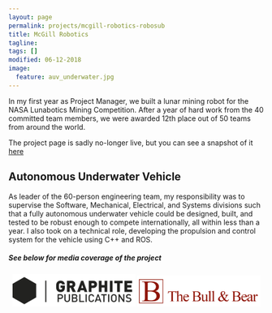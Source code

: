 ```yaml
---
layout: page
permalink: projects/mcgill-robotics-robosub
title: McGill Robotics
tagline:
tags: []
modified: 06-12-2018
image:
  feature: auv_underwater.jpg
---
```


In my first year as Project Manager, we built a lunar mining robot for the NASA Lunabotics Mining Competition. After a year of hard work from the 40 committed team members, we were awarded 12th place out of 50 teams from around the world.

The project page is sadly no-longer live, but you can see a snapshot of it [here](https://web.archive.org/web/20160915060708/http://lunarex.mcgill.ca#)


## Autonomous Underwater Vehicle

As leader of the 60-person engineering team, my responsibility was to supervise the Software, Mechanical, Electrical, and Systems divisions such that a fully autonomous underwater vehicle could be designed, built, and tested to be robust enough to compete internationally, all within less than a year. I also took on a technical role, developing the propulsion and control system for the vehicle using C++ and ROS.

##### See below for media coverage of the project

<div align="center">
  <a markdown="0" target="_blank" href="http://graphitepublications.com/team-building-with-mcgill-robotics/"><img alt="Team Building with McGill Robotics - Graphite Publications" src="/images/graphite.png" width="48%"></a>
  <a markdown="0" target="_blank" href="http://bullandbearmcgill.com/putting-the-team-before-the-machine/"><img alt="Putting the Team Before the Machine - The Bull and Bear" src="/images/bullandbear.png" width="48%"></a>
</div>
